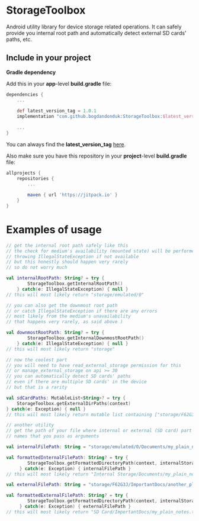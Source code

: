 
# StorageToolbox

Android utility library for device storage related operations. It can safely provide you internal root path and automatically detect external SD cards' paths, etc.
  
## Include in your project  
**Gradle dependency**  
  
Add this in your **app**-level **build.gradle** file:  
```groovy
dependencies {  
	...  
  
	def latest_version_tag = 1.0.1
	implementation "com.github.bogdandonduk:StorageToolbox:$latest_version_tag"  
  
	...  
}  
```  
You can always find the **latest_version_tag** [here](https://github.com/bogdandonduk/StorageToolbox/releases).  
  
Also make sure you have this repository in your **project**-level **build.gradle** file:  
```groovy  
allprojects {  
	repositories {  
		...  
  
		maven { url 'https://jitpack.io' }  
	}  
}  
```  

# Examples of usage
```kotlin 
// get the internal root path safely like this
// the check for medium's availability (mounted state) will be performed
// throwing IllegalStateException if not available
// but this honestly should happen very rarely
// so do not worry much

val internalRootPath: String? = try {
		StorageToolbox.getInternalRootPath()
	} catch(e: IllegalStateException) { null }
// this will most likely return "storage/emulated/0"

// you can also get the downmost root path
// or catch IllegalStateException if there are any errors
// most likely from the medium's unavailability
// that happens very rarely, as said above )

val downmostRootPath: String? = try {
		StorageToolbox.getInternalDownmostRootPath()
	} catch(e: IllegalStateException) { null }
// this will most likely return "storage"

// now the coolest part
// you will need to have read_external_storage permission for this
// or manage_external_storage on api >= 30
// you can automatically detect SD cards' paths
// even if there are multiple SD cards' in the device
// but that is a rarity

val sdCardPaths: MutableList<String>? = try {
	StorageToolbox.getExternalDirPaths(context)
} catch(e: Exception) { null }
// this will most likely return mutable list containing ["storage/F62G3J/"]

// another utility
// get the path of your file where internal or external (SD card) part is replaced by more user-friendly markers
// names that you pass as arguments

val internalFilePath: String = "storage/emulated/0/Documents/my_plain_notes.txt"

val formattedInternalFilePath: String? = try {
		StorageToolbox.getFormattedDirectoryPath(context, internalStorageName = "Internal Storage", externalStorageName = "SD Card")
	 } catch(e: Exception) { internalFilePath }
// this will most likely return "Internal Storage/Documents/my_plain_notes.txt"

val externalFilePath: String = "storage/F62G3J/ImportantDocs/another_plain_notes.txt"

val formattedExternalFilePath: String? = try {
		StorageToolbox.getFormattedDirectoryPath(context, internalStorageName = "Internal Storage", externalStorageName = "SD Card")
	 } catch(e: Exception) { externalFilePath }
// this will most likely return "SD Card/ImportantDocs/my_plain_notes.txt"
```
